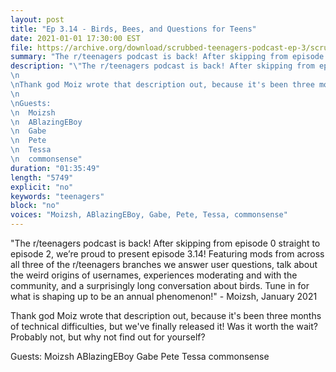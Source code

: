 ```yaml
---
layout: post
title: "Ep 3.14 - Birds, Bees, and Questions for Teens"
date: 2021-01-01 17:30:00 EST
file: https://archive.org/download/scrubbed-teenagers-podcast-ep-3/scrubbed%20teenagers%20Podcast%20Ep%203.mp3
summary: "The r/teenagers podcast is back! After skipping from episode 0 straight to episode 2, we’re proud to present episode 3.14!"
description: "\"The r/teenagers podcast is back! After skipping from episode 0 straight to episode 2, we’re proud to present episode 3.14! Featuring mods from across all three of the r/teenagers branches we answer user questions, talk about the weird origins of usernames, experiences moderating and with the community, and a surprisingly long conversation about birds. Tune in for what is shaping up to be an annual phenomenon!\" - Moizsh, January 2021
\n
\nThank god Moiz wrote that description out, because it's been three months of technical difficulties, but we've finally released it! Was it worth the wait? Probably not, but why not find out for yourself?
\n
\nGuests:
\n  Moizsh
\n  ABlazingEBoy
\n  Gabe
\n  Pete
\n  Tessa
\n  commonsense"
duration: "01:35:49" 
length: "5749"
explicit: "no" 
keywords: "teenagers"
block: "no" 
voices: "Moizsh, ABlazingEBoy, Gabe, Pete, Tessa, commonsense"
---
```


"The r/teenagers podcast is back! After skipping from episode 0 straight to episode 2, we’re proud to present episode 3.14! Featuring mods from across all three of the r/teenagers branches we answer user questions, talk about the weird origins of usernames, experiences moderating and with the community, and a surprisingly long conversation about birds. Tune in for what is shaping up to be an annual phenomenon!" - Moizsh, January 2021

Thank god Moiz wrote that description out, because it's been three months of technical difficulties, but we've finally released it! Was it worth the wait? Probably not, but why not find out for yourself?

Guests:
    Moizsh
    ABlazingEBoy
    Gabe
    Pete
    Tessa
    commonsense